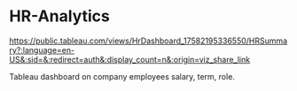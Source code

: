 # HR-Analytics

https://public.tableau.com/views/HrDashboard_17582195336550/HRSummary?:language=en-US&:sid=&:redirect=auth&:display_count=n&:origin=viz_share_link

Tableau dashboard on company employees  salary, term, role.
